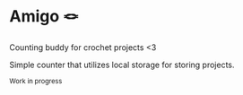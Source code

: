 # Amigo :knot:

Counting buddy for crochet projects <3

Simple counter that utilizes local storage for storing projects.

<sub>Work in progress</sub>